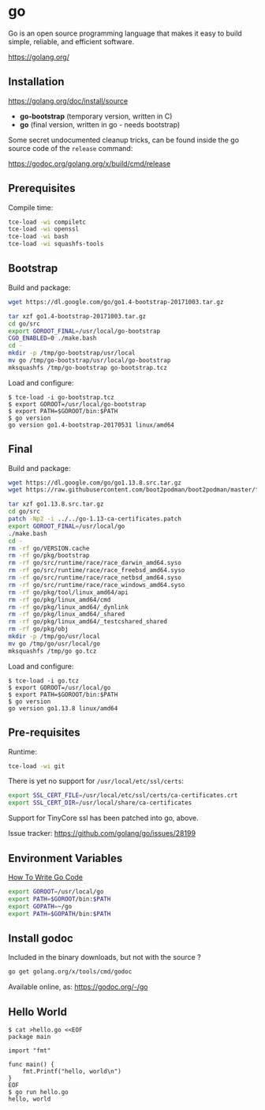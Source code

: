 # go

Go is an open source programming language that makes it easy to build simple, reliable, and efficient software.

https://golang.org/

## Installation

https://golang.org/doc/install/source

* **go-bootstrap** (temporary version, written in C)
* **go** (final version, written in go - needs bootstrap)

Some secret undocumented cleanup tricks, can be found inside the go source code of the `release` command:

https://godoc.org/golang.org/x/build/cmd/release

## Prerequisites

Compile time:

``` sh
tce-load -wi compiletc
tce-load -wi openssl
tce-load -wi bash
tce-load -wi squashfs-tools
```

## Bootstrap

Build and package:

``` sh
wget https://dl.google.com/go/go1.4-bootstrap-20171003.tar.gz

tar xzf go1.4-bootstrap-20171003.tar.gz
cd go/src
export GOROOT_FINAL=/usr/local/go-bootstrap
CGO_ENABLED=0 ./make.bash
cd -
mkdir -p /tmp/go-bootstrap/usr/local
mv go /tmp/go-bootstrap/usr/local/go-bootstrap
mksquashfs /tmp/go-bootstrap go-bootstrap.tcz
```

Load and configure:

``` console
$ tce-load -i go-bootstrap.tcz
$ export GOROOT=/usr/local/go-bootstrap
$ export PATH=$GOROOT/bin:$PATH
$ go version
go version go1.4-bootstrap-20170531 linux/amd64
```

## Final

Build and package:

``` sh
wget https://dl.google.com/go/go1.13.8.src.tar.gz
wget https://raw.githubusercontent.com/boot2podman/boot2podman/master/files/go-1.13-ca-certificates.patch

tar xzf go1.13.8.src.tar.gz
cd go/src
patch -Np2 -i ../../go-1.13-ca-certificates.patch
export GOROOT_FINAL=/usr/local/go
./make.bash
cd -
rm -rf go/VERSION.cache
rm -rf go/pkg/bootstrap
rm -rf go/src/runtime/race/race_darwin_amd64.syso
rm -rf go/src/runtime/race/race_freebsd_amd64.syso
rm -rf go/src/runtime/race/race_netbsd_amd64.syso
rm -rf go/src/runtime/race/race_windows_amd64.syso
rm -rf go/pkg/tool/linux_amd64/api
rm -rf go/pkg/linux_amd64/cmd
rm -rf go/pkg/linux_amd64/_dynlink
rm -rf go/pkg/linux_amd64/_shared
rm -rf go/pkg/linux_amd64/_testcshared_shared
rm -rf go/pkg/obj
mkdir -p /tmp/go/usr/local
mv go /tmp/go/usr/local/go
mksquashfs /tmp/go go.tcz
```

Load and configure:

``` console
$ tce-load -i go.tcz
$ export GOROOT=/usr/local/go
$ export PATH=$GOROOT/bin:$PATH
$ go version
go version go1.13.8 linux/amd64
```

## Pre-requisites

Runtime:

``` sh
tce-load -wi git
```

There is yet no support for `/usr/local/etc/ssl/certs`:

``` sh
export SSL_CERT_FILE=/usr/local/etc/ssl/certs/ca-certificates.crt
export SSL_CERT_DIR=/usr/local/share/ca-certificates
```

Support for TinyCore ssl has been patched into go, above.

Issue tracker: https://github.com/golang/go/issues/28199

## Environment Variables

[How To Write Go Code](https://golang.org/doc/code.html)

``` sh
export GOROOT=/usr/local/go
export PATH=$GOROOT/bin:$PATH
export GOPATH=~/go
export PATH=$GOPATH/bin:$PATH
```

## Install godoc

Included in the binary downloads, but not with the source ?

``` sh
go get golang.org/x/tools/cmd/godoc
```

Available online, as: https://godoc.org/-/go

## Hello World

``` console
$ cat >hello.go <<EOF
package main

import "fmt"

func main() {
	fmt.Printf("hello, world\n")
}
EOF
$ go run hello.go
hello, world
```
